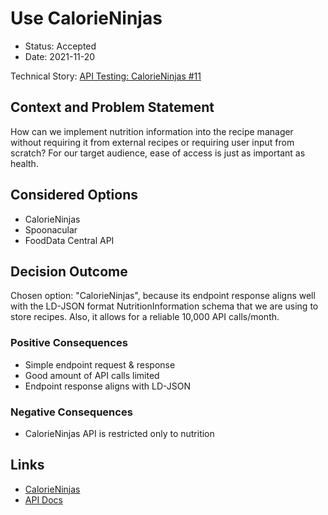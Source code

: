# Use CalorieNinjas

-   Status: Accepted
-   Date: 2021-11-20

Technical Story: [API Testing: CalorieNinjas #11](https://github.com/cse110-fa21-group5/cse110-fa21-group5/issues/11)

## Context and Problem Statement

How can we implement nutrition information into the recipe manager without requiring it from external recipes or requiring user input from scratch? For our target audience, ease of access is just as important as health.

## Considered Options

-	CalorieNinjas
-	Spoonacular
-	FoodData Central API

## Decision Outcome

Chosen option: "CalorieNinjas", because its endpoint response aligns well with the LD-JSON format NutritionInformation schema that we are using to store recipes. Also, it allows for a reliable 10,000 API calls/month.

### Positive Consequences

-   Simple endpoint request & response
-   Good amount of API calls limited
-   Endpoint response aligns with LD-JSON

### Negative Consequences

-   CalorieNinjas API is restricted only to nutrition

## Links 

-   [CalorieNinjas](https://calorieninjas.com/api)
-   [API Docs](https://github.com/cse110-fa21-group5/cse110-fa21-group5/tree/main/specs/api-docs)

<!-- markdownlint-disable-file MD013 -->
